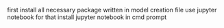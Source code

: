 first install all necessary package written in model creation file
use jupyter notebook for that install jupyter notebook in cmd prompt 

